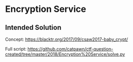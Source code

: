 # Encryption Service #

## Intended Solution ##

Concept: https://blacktr.org/2017/09/csaw2017-baby_crypt/

Full script: https://github.com/catpawn/ctf-question-created/tree/master/2018/Encryption%20Service/solve.py